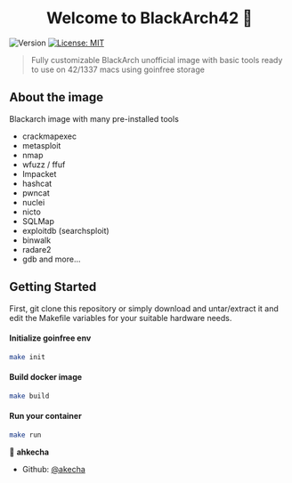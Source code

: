 <h1 align="center">Welcome to BlackArch42 👋</h1>
<p>
  <img alt="Version" src="https://img.shields.io/badge/version-0.1-blue.svg?cacheSeconds=2592000" />
  <a href="https://github.com/git/git-scm.com/blob/main/MIT-LICENSE.txt" target="_blank">
    <img alt="License: MIT" src="https://img.shields.io/badge/License-MIT-yellow.svg" />
  </a>
</p>

> Fully customizable BlackArch unofficial image with basic tools ready to use on 42/1337 macs using goinfree storage


## About the image

Blackarch image with many pre-installed tools

* crackmapexec
* metasploit
* nmap
* wfuzz / ffuf
* Impacket
* hashcat
* pwncat
* nuclei
* nicto
* SQLMap
* exploitdb (searchsploit)
* binwalk
* radare2
* gdb
and more...

## Getting Started


First, git clone this repository or simply download and untar/extract it and
edit the Makefile variables for your suitable hardware needs.

#### Initialize goinfree env
```sh
make init
```
#### Build docker image
```sh
make build
```
#### Run your container
```sh
make run
```

👤 **ahkecha**

* Github: [@akecha](https://github.com/akecha)

